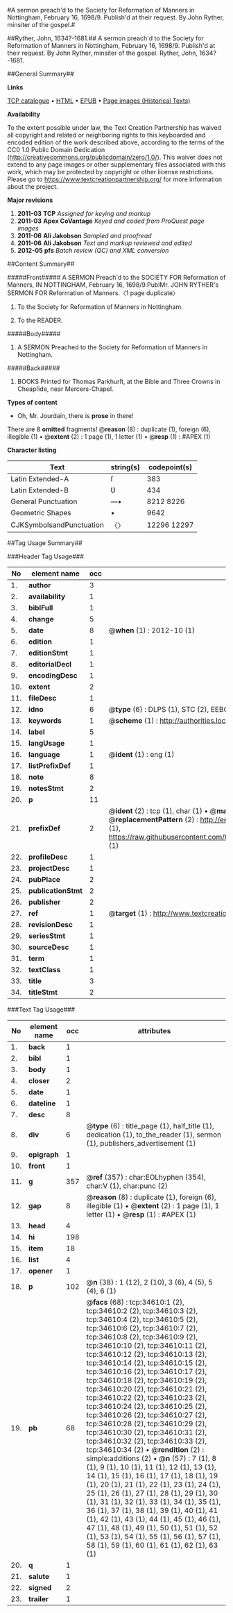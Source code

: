 #A sermon preach'd to the Society for Reformation of Manners in Nottingham, February 16, 1698/9. Publish'd at their request. By John Ryther, minsiter of the gospel.#

##Ryther, John, 1634?-1681.##
A sermon preach'd to the Society for Reformation of Manners in Nottingham, February 16, 1698/9. Publish'd at their request. By John Ryther, minsiter of the gospel.
Ryther, John, 1634?-1681.

##General Summary##

**Links**

[TCP catalogue](http://www.ota.ox.ac.uk/tcp/)  • 
[HTML](http://tei.it.ox.ac.uk/tcp/Texts-HTML/free/A58/A58038.html)  • 
[EPUB](http://tei.it.ox.ac.uk/tcp/Texts-EPUB/free/A58/A58038.epub) • 
[Page images (Historical Texts)](https://historicaltexts.jisc.ac.uk/eebo-99830160e)

**Availability**

To the extent possible under law, the Text Creation Partnership has waived all copyright and related or neighboring rights to this keyboarded and encoded edition of the work described above, according to the terms of the CC0 1.0 Public Domain Dedication (http://creativecommons.org/publicdomain/zero/1.0/). This waiver does not extend to any page images or other supplementary files associated with this work, which may be protected by copyright or other license restrictions. Please go to https://www.textcreationpartnership.org/ for more information about the project.

**Major revisions**

1. __2011-03__ __TCP__ *Assigned for keying and markup*
1. __2011-03__ __Apex CoVantage__ *Keyed and coded from ProQuest page images*
1. __2011-06__ __Ali Jakobson__ *Sampled and proofread*
1. __2011-06__ __Ali Jakobson__ *Text and markup reviewed and edited*
1. __2012-05__ __pfs__ *Batch review (QC) and XML conversion*

##Content Summary##

#####Front#####
A SERMON Preach'd to the SOCIETY FOR Reformation of Manners, IN NOTTINGHAM, February 16, 1698/9.PublMr. JOHN RYTHER's SERMON FOR Reformation of Manners.〈1 page duplicate〉
1. To the Society for Reformation of Manners in Nottingham.

1. To the READER.

#####Body#####

1. A SERMON Preached to the Society for Reformation of Manners in Nottingham.

#####Back#####

1. BOOKS Printed for Thomas Parkhurſt, at the Bible and Three Crowns in Cheapſide, near Mercers-Chapel.

**Types of content**

  * Oh, Mr. Jourdain, there is **prose** in there!

There are 8 **omitted** fragments! 
 @__reason__ (8) : duplicate (1), foreign (6), illegible (1)  •  @__extent__ (2) : 1 page (1), 1 letter (1)  •  @__resp__ (1) : #APEX (1)

**Character listing**


|Text|string(s)|codepoint(s)|
|---|---|---|
|Latin Extended-A|ſ|383|
|Latin Extended-B|Ʋ|434|
|General Punctuation|—•|8212 8226|
|Geometric Shapes|▪|9642|
|CJKSymbolsandPunctuation|〈〉|12296 12297|

##Tag Usage Summary##

###Header Tag Usage###

|No|element name|occ|attributes|
|---|---|---|---|
|1.|__author__|3||
|2.|__availability__|1||
|3.|__biblFull__|1||
|4.|__change__|5||
|5.|__date__|8| @__when__ (1) : 2012-10 (1)|
|6.|__edition__|1||
|7.|__editionStmt__|1||
|8.|__editorialDecl__|1||
|9.|__encodingDesc__|1||
|10.|__extent__|2||
|11.|__fileDesc__|1||
|12.|__idno__|6| @__type__ (6) : DLPS (1), STC (2), EEBO-CITATION (1), PROQUEST (1), VID (1)|
|13.|__keywords__|1| @__scheme__ (1) : http://authorities.loc.gov/ (1)|
|14.|__label__|5||
|15.|__langUsage__|1||
|16.|__language__|1| @__ident__ (1) : eng (1)|
|17.|__listPrefixDef__|1||
|18.|__note__|8||
|19.|__notesStmt__|2||
|20.|__p__|11||
|21.|__prefixDef__|2| @__ident__ (2) : tcp (1), char (1)  •  @__matchPattern__ (2) : ([0-9\-]+):([0-9IVX]+) (1), (.+) (1)  •  @__replacementPattern__ (2) : http://eebo.chadwyck.com/downloadtiff?vid=$1&page=$2 (1), https://raw.githubusercontent.com/textcreationpartnership/Texts/master/tcpchars.xml#$1 (1)|
|22.|__profileDesc__|1||
|23.|__projectDesc__|1||
|24.|__pubPlace__|2||
|25.|__publicationStmt__|2||
|26.|__publisher__|2||
|27.|__ref__|1| @__target__ (1) : http://www.textcreationpartnership.org/docs/. (1)|
|28.|__revisionDesc__|1||
|29.|__seriesStmt__|1||
|30.|__sourceDesc__|1||
|31.|__term__|1||
|32.|__textClass__|1||
|33.|__title__|3||
|34.|__titleStmt__|2||


###Text Tag Usage###

|No|element name|occ|attributes|
|---|---|---|---|
|1.|__back__|1||
|2.|__bibl__|1||
|3.|__body__|1||
|4.|__closer__|2||
|5.|__date__|1||
|6.|__dateline__|1||
|7.|__desc__|8||
|8.|__div__|6| @__type__ (6) : title_page (1), half_title (1), dedication (1), to_the_reader (1), sermon (1), publishers_advertisement (1)|
|9.|__epigraph__|1||
|10.|__front__|1||
|11.|__g__|357| @__ref__ (357) : char:EOLhyphen (354), char:V (1), char:punc (2)|
|12.|__gap__|8| @__reason__ (8) : duplicate (1), foreign (6), illegible (1)  •  @__extent__ (2) : 1 page (1), 1 letter (1)  •  @__resp__ (1) : #APEX (1)|
|13.|__head__|4||
|14.|__hi__|198||
|15.|__item__|18||
|16.|__list__|4||
|17.|__opener__|1||
|18.|__p__|102| @__n__ (38) : 1 (12), 2 (10), 3 (6), 4 (5), 5 (4), 6 (1)|
|19.|__pb__|68| @__facs__ (68) : tcp:34610:1 (2), tcp:34610:2 (2), tcp:34610:3 (2), tcp:34610:4 (2), tcp:34610:5 (2), tcp:34610:6 (2), tcp:34610:7 (2), tcp:34610:8 (2), tcp:34610:9 (2), tcp:34610:10 (2), tcp:34610:11 (2), tcp:34610:12 (2), tcp:34610:13 (2), tcp:34610:14 (2), tcp:34610:15 (2), tcp:34610:16 (2), tcp:34610:17 (2), tcp:34610:18 (2), tcp:34610:19 (2), tcp:34610:20 (2), tcp:34610:21 (2), tcp:34610:22 (2), tcp:34610:23 (2), tcp:34610:24 (2), tcp:34610:25 (2), tcp:34610:26 (2), tcp:34610:27 (2), tcp:34610:28 (2), tcp:34610:29 (2), tcp:34610:30 (2), tcp:34610:31 (2), tcp:34610:32 (2), tcp:34610:33 (2), tcp:34610:34 (2)  •  @__rendition__ (2) : simple:additions (2)  •  @__n__ (57) : 7 (1), 8 (1), 9 (1), 10 (1), 11 (1), 12 (1), 13 (1), 14 (1), 15 (1), 16 (1), 17 (1), 18 (1), 19 (1), 20 (1), 21 (1), 22 (1), 23 (1), 24 (1), 25 (1), 26 (1), 27 (1), 28 (1), 29 (1), 30 (1), 31 (1), 32 (1), 33 (1), 34 (1), 35 (1), 36 (1), 37 (1), 38 (1), 39 (1), 40 (1), 41 (1), 42 (1), 43 (1), 44 (1), 45 (1), 46 (1), 47 (1), 48 (1), 49 (1), 50 (1), 51 (1), 52 (1), 53 (1), 54 (1), 55 (1), 56 (1), 57 (1), 58 (1), 59 (1), 60 (1), 61 (1), 62 (1), 63 (1)|
|20.|__q__|1||
|21.|__salute__|1||
|22.|__signed__|2||
|23.|__trailer__|1||
